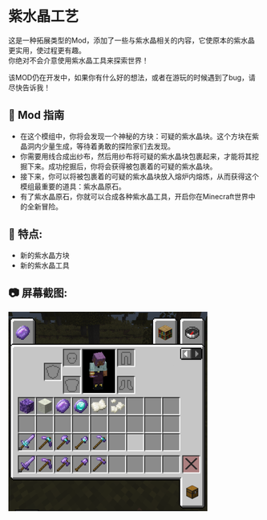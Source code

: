 # 紫水晶工艺
这是一种拓展类型的Mod，添加了一些与紫水晶相关的内容，它使原本的紫水晶更实用，使过程更有趣。  
你绝对不会介意使用紫水晶工具来探索世界！

该MOD仍在开发中，如果你有什么好的想法，或者在游玩的时候遇到了bug，请尽快告诉我！
## 🧭 Mod 指南
* 在这个模组中，你将会发现一个神秘的方块：可疑的紫水晶块。这个方块在紫晶洞内少量生成，等待着勇敢的探险家们去发现。
* 你需要用线合成出纱布，然后用纱布将可疑的紫水晶块包裹起来，才能将其挖掘下来。成功挖掘后，你将会获得被包裹着的可疑的紫水晶块。
* 接下来，你可以将被包裹着的可疑的紫水晶块放入熔炉内熔炼，从而获得这个模组最重要的道具：紫水晶原石。
* 有了紫水晶原石，你就可以合成各种紫水晶工具，开启你在Minecraft世界中的全新冒险。

## 🎯 特点:
* 新的紫水晶方块
* 新的紫水晶工具

## 📷 屏幕截图:
<img src="https://raw.githubusercontent.com/HopiHopy/Amethyst-Craft/1.20.1/Screenshot01.png" align="center" width="397" height="397" alt="Screenshot01">